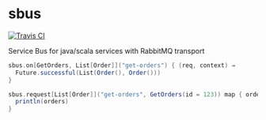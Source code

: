 sbus
=============

[![Travis CI](https://travis-ci.org/kulikov/sbus.svg?branch=master)](https://travis-ci.org/kulikov/sbus)

Service Bus for java/scala services with RabbitMQ transport

```scala
sbus.on[GetOrders, List[Order]]("get-orders") { (req, context) ⇒ 
  Future.successful(List(Order(), Order()))
}

sbus.request[List[Order]]("get-orders", GetOrders(id = 123)) map { orders ⇒ 
  println(orders)
}
```
